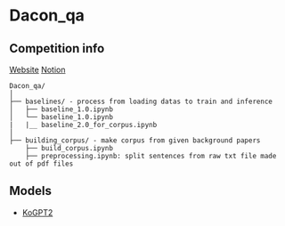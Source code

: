 # Dacon_qa

## Competition info

[Website](https://dacon.io/competitions/official/236216/overview/description)
[Notion](https://www.notion.so/minseocho/42bb7fd8145e4a479ae4f3cc4c76ec52)

```
Dacon_qa/
│
├── baselines/ - process from loading datas to train and inference
│   ├── baseline_1.0.ipynb
│   └── baseline_1.0.ipynb
|   |__ baseline_2.0_for_corpus.ipynb
│
├── building_corpus/ - make corpus from given background papers
    ├── build_corpus.ipynb
    ├── preprocessing.ipynb: split sentences from raw txt file made out of pdf files
```

## Models
- [KoGPT2](https://github.com/SKT-AI/KoGPT2)
